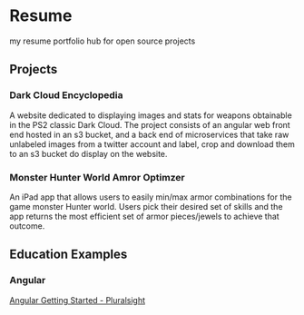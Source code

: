 # Resume
my resume portfolio hub for open source projects

## Projects

### Dark Cloud Encyclopedia

A website dedicated to displaying images and stats for weapons obtainable in the PS2 classic Dark Cloud. The project consists of an angular web front end hosted in an s3 bucket, and a back end of microservices that take raw unlabeled images from a twitter account and label, crop and download them to an s3 bucket do display on the website.


### Monster Hunter World Amror Optimzer

An iPad app that allows users to easily min/max armor combinations for the game monster Hunter world. Users pick their desired set of skills and the app returns the most efficient set of armor pieces/jewels to achieve that outcome.

## Education Examples

### Angular

[Angular Getting Started - Pluralsight](https://github.com/raboley/Angular-GettingStarted)

